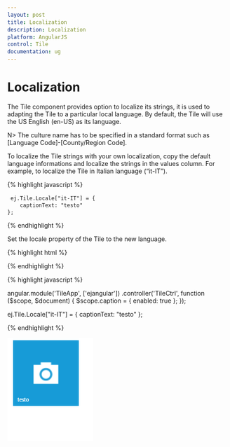 ```yaml
---
layout: post
title: Localization
description: Localization
platform: AngularJS
control: Tile
documentation: ug
---
```


# Localization

The Tile component provides option to localize its strings, it is used to adapting the Tile to a particular local language. By default, the Tile will use the US English (en-US) as its language.

N> The culture name has to be specified in a standard format such as [Language Code]-[County/Region Code].

To localize the Tile strings with your own localization, copy the default language informations and localize the strings in the values column. For example, to localize the Tile in Italian language (“it-IT”).

{% highlight javascript %}
     
     ej.Tile.Locale["it-IT"] = {
        captionText: "testo" 
    };

{% endhighlight %}
   
Set the locale property of the Tile to the new language.

{% highlight html %}

 <div id="tile" ej-tile e-tilesize="medium" e-imageposition="center" e-imageurl='http://js.syncfusion.com/ug/web/content/tile/camera.png' e-caption="caption" e-locale="it-IT">
    </div>  

{% endhighlight %}

{% highlight javascript %}
     
  angular.module('TileApp', ['ejangular'])
         .controller('TileCtrl', function ($scope, $document) {
             $scope.caption = { enabled: true };
  });

  ej.Tile.Locale["it-IT"] = {
      captionText: "testo"
  };

{% endhighlight %}

![](Functionality_images/localization.png)